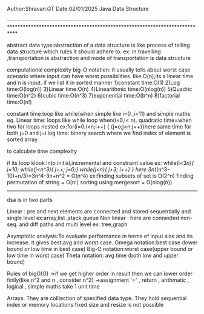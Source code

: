 Author:Shravan.GT
Date:02/01/2025
Java Data Structure

---------------------------------------------------------------------------***************************************************************************

abstract data type:abstraction of a data structure is like process of telling data structure which rules it should adhere to.
ex: in travelling ,transportation is abstraction and mode of transportation is data structure

computational complexity
big-O notation: it usually tells about worst case scenario where input can have worst possibilities.
like O(n),its a linear time and n is input.
if we list it in sorted manner
1)constant time:O(1)
2)Log time:O(log(n))
3)Linear time:O(n)
4)Linearithmic time:O(nlog(n))
5)Quadric time:O(n^2)
6)cubic time:O(n^3)
7)exponential time:O(b^n)
8)factorial time:O(n!)

constant time:loop like while(when simple like i=0 ,i<11) and simple maths eq.
Linear time: loops like  while loop when(i=0,i< n).
quadratic time=when two for loops nested 
ex:for(i=0;i<n;i++) { (j=o;j<n;j++)}here same time for both j=0  and j=i
log time: binery search where we find index of element is sorted array.





to calculate time complexity

if its loop klook into initial,incremental and constraint value
ex: while(i<3*n){
j=10;
while(j<n^3){
j++;
j=0;}
while(j<n){
j+3;
i++}
}
here 3n*((n^3-10)+n/3)=3n^4-3n+n^2 = O(n^4)
ex:finding subsets of set is O(2^n)
finding permutation of string = O(n!)
sorting using mergesort = O(nlog(n))


***************************************************************************


dsa is in two parts

Linear : pre and next elements are connected and stored sequentially and single level
ex:array,list ,stack,queue
Non linear : here are connected non-seq. and diff paths and multi level 
ex: tree,graph 

Asymptotic analysis:To evaluate performance in terms of input size and its increase.
it gives best,avg and worst case.
Omega notation:best case (lower bound or low time in best case)
Big-O notation:worst case(upper bound or low time in worst case)
Theta notation: avg time (both low and upper bound) 

Rules of bigO(O)
->if we get higher order in result then we can lower order finlly(like n^2 and n , consider n^2)
->assignment '=' , return , arithmatic , logical , simple maths take 1 unit time

Arrays:
They are colllection of specified data type.
They hold sequential index or memory locations
fixed size and resize is not possible
